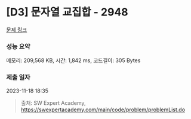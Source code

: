 # [D3] 문자열 교집합 - 2948 

[문제 링크](https://swexpertacademy.com/main/code/problem/problemDetail.do?contestProbId=AV-Un3G64SUDFAXr) 

### 성능 요약

메모리: 209,568 KB, 시간: 1,842 ms, 코드길이: 305 Bytes

### 제출 일자

2023-11-18 18:35



> 출처: SW Expert Academy, https://swexpertacademy.com/main/code/problem/problemList.do